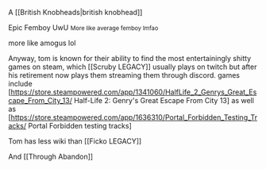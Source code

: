 A [[British Knobheads|british knobhead]]

Epic Femboy UwU
<small>More like average femboy lmfao</small>

more like amogus lol

Anyway, tom is known for their ability to find the most entertainingly shitty games on steam, which [[Scruby LEGACY]] usually plays on twitch but after his retirement now plays them streaming them through discord. games include [https://store.steampowered.com/app/1341060/HalfLife_2_Genrys_Great_Escape_From_City_13/ Half-Life 2: Genry's Great Escape From City 13] as well as [https://store.steampowered.com/app/1636310/Portal_Forbidden_Testing_Tracks/ Portal Forbidden testing tracks]



Tom has less wiki than [[Ficko LEGACY]]

And  [[Through Abandon]]
